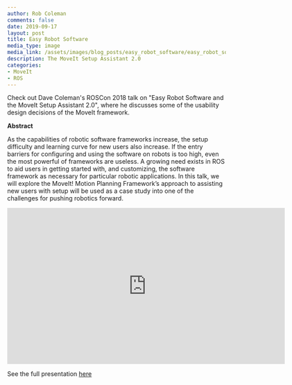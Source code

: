 ```yaml
---
author: Rob Coleman
comments: false
date: 2019-09-17
layout: post
title: Easy Robot Software
media_type: image
media_link: /assets/images/blog_posts/easy_robot_software/easy_robot_software.jpg
description: The MoveIt Setup Assistant 2.0
categories:
- MoveIt
- ROS
---
```


Check out Dave Coleman's ROSCon 2018 talk on "Easy Robot Software and the MoveIt Setup Assistant 2.0", where he discusses some of the usability design decisions of the MoveIt framework.

**Abstract**

As the capabilities of robotic software frameworks increase, the setup difficulty and learning curve for new users also increase. If the entry barriers for configuring and using the software on robots is too high, even the most powerful of frameworks are useless. A growing need exists in ROS to aid users in getting started with, and customizing, the software framework as necessary for particular robotic applications. In this talk, we will explore the MoveIt! Motion Planning Framework’s approach to assisting new users with setup will be used as a case study into one of the challenges for pushing robotics forward.

<p align="center"><iframe src="https://player.vimeo.com/video/293523535" width="640" height="360" frameborder="0" allow="autoplay; fullscreen" allowfullscreen></iframe></p>

See the full presentation [here](/docs/ROSCon_2018_Setup_Assistant_Talk.pdf)
